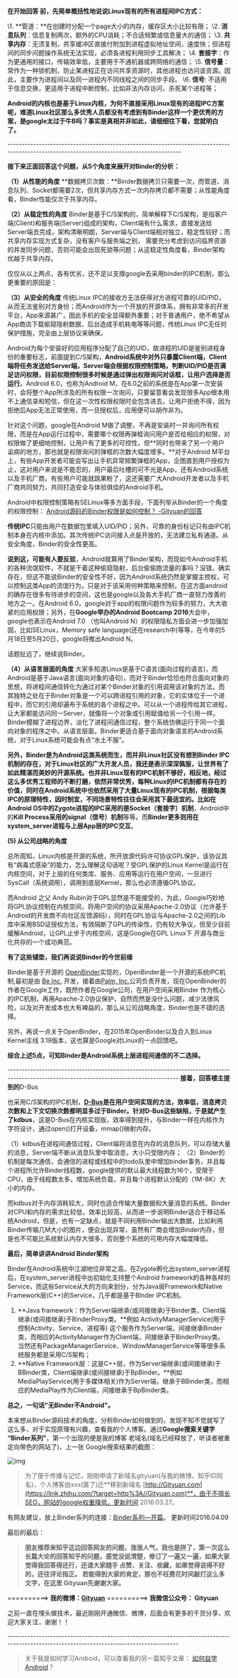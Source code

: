 **在开始回答 前，先简单概括性地说说Linux现有的所有进程间IPC方式：**

\1. **管道：**在创建时分配一个page大小的内存，缓存区大小比较有限；
\2. **消息队列**：信息复制两次，额外的CPU消耗；不合适频繁或信息量大的通信；
\3. **共享内存**：无须复制，共享缓冲区直接付附加到进程虚拟地址空间，速度快；但进程间的同步问题操作系统无法实现，必须各进程利用同步工具解决；
\4. **套接字**：作为更通用的接口，传输效率低，主要用于不通机器或跨网络的通信；
\5. **信号量**：常作为一种锁机制，防止某进程正在访问共享资源时，其他进程也访问该资源。因此，主要作为进程间以及同一进程内不同线程之间的同步手段。
\6. **信号**: 不适用于信息交换，更适用于进程中断控制，比如非法内存访问，杀死某个进程等；

**Android的内核也是基于Linux内核，为何不直接采用Linux现有的进程IPC方案呢，难道Linux社区那么多优秀人员都没有考虑到有Binder这样一个更优秀的方案，是google太过于牛B吗？事实是真相并非如此，请细细往下看，您就明白了。**

\-------------------------------------------------------------------------------------------------------------------------------------------

**接下来正面回答这个问题，从5个角度来展开对Binder的分析：**

**（1）从性能的角度** **数据拷贝次数：**Binder数据拷贝只需要一次，而管道、消息队列、Socket都需要2次，但共享内存方式一次内存拷贝都不需要；从性能角度看，Binder性能仅次于共享内存。

**（2）从稳定性的角度**
Binder是基于C/S架构的，简单解释下C/S架构，是指客户端(Client)和服务端(Server)组成的架构，Client端有什么需求，直接发送给Server端去完成，架构清晰明朗，Server端与Client端相对独立，稳定性较好；而共享内存实现方式复杂，没有客户与服务端之别， 需要充分考虑到访问临界资源的并发同步问题，否则可能会出现死锁等问题；从这稳定性角度看，Binder架构优越于共享内存。

仅仅从以上两点，各有优劣，还不足以支撑google去采用binder的IPC机制，那么更重要的原因是：

**（3）从安全的角度**
传统Linux IPC的接收方无法获得对方进程可靠的UID/PID，从而无法鉴别对方身份；而Android作为一个开放的开源体系，拥有非常多的开发平台，App来源甚广，因此手机的安全显得额外重要；对于普通用户，绝不希望从App商店下载偷窥隐射数据、后台造成手机耗电等等问题，传统Linux IPC无任何保护措施，完全由上层协议来确保。

Android为每个安装好的应用程序分配了自己的UID，故进程的UID是鉴别进程身份的重要标志，前面提到C/S架构，**Android系统中对外只暴露Client端，Client端将任务发送给Server端，Server端会根据权限控制策略，判断UID/PID是否满足访问权限，目前权限控制很多时候是通过弹出权限询问对话框，让用户选择是否运行**。Android 6.0，也称为Android M，在6.0之前的系统是在App第一次安装时，会将整个App所涉及的所有权限一次询问，只要留意看会发现很多App根本用不上通信录和短信，但在这一次性权限权限时会包含进去，让用户拒绝不得，因为拒绝后App无法正常使用，而一旦授权后，应用便可以胡作非为。

针对这个问题，google在Android M做了调整，不再是安装时一并询问所有权限，而是在App运行过程中，需要哪个权限再弹框询问用户是否给相应的权限，对权限做了更细地控制，让用户有了更多的可控性，但**同时也带来了另一个用户诟病的地方，那也就是权限询问的弹框的次数大幅度增多。**对于Android M平台上，有些App开发者可能会写出让手机异常频繁弹框的App，企图直到用户授权为止，这对用户来说是不能忍的，用户最后吐槽的可不光是App，还有Android系统以及手机厂商，有些用户可能就跳果粉了，这还需要广大Android开发者以及手机厂商共同努力，共同打造安全与体验俱佳的Android手机。

Android中权限控制策略有SELinux等多方面手段，下面列举从Binder的一个角度的权限控制：
[Android源码的Binder权限是如何控制？ -Gityuan的回答](https://www.zhihu.com/question/41003297/answer/89328987?from=profile_answer_card)

**传统IPC**只能由用户在数据包里填入UID/PID；另外，可靠的身份标记只有由IPC机制本身在内核中添加。其次传统IPC访问接入点是开放的，无法建立私有通道。从安全角度，Binder的安全性更高。

**说到这，可能有人要反驳**，Android就算用了Binder架构，而现如今Android手机的各种流氓软件，不就是干着这种偷窥隐射，后台偷偷跑流量的事吗？没错，确实存在，但这不能说Binder的安全性不好，因为Android系统仍然是掌握主控权，可以控制这类App的流氓行为，只是对于该采用何种策略来控制，在这方面android的确存在很多有待进步的空间，这也是google以及各大手机厂商一直努力改善的地方之一。在Android 6.0，google对于app的权限问题作为较多的努力，大大收紧的应用权限；另外，在**Google举办的Android Bootcamp 2016**大会中，google也表示在Android 7.0 （也叫Android N）的权限隐私方面会进一步加强加固，比如SELinux，Memory safe language(还在research中)等等，在今年的5月18日至5月20日，google将推出Android N。

话题扯远了，继续说Binder。

**（4）从语言层面的角度**
大家多知道Linux是基于C语言(面向过程的语言)，而Android是基于Java语言(面向对象的语句)，而对于Binder恰恰也符合面向对象的思想，将进程间通信转化为通过对某个Binder对象的引用调用该对象的方法，而其独特之处在于Binder对象是一个可以跨进程引用的对象，它的实体位于一个进程中，而它的引用却遍布于系统的各个进程之中。可以从一个进程传给其它进程，让大家都能访问同一Server，就像将一个对象或引用赋值给另一个引用一样。Binder模糊了进程边界，淡化了进程间通信过程，整个系统仿佛运行于同一个面向对象的程序之中。从语言层面，Binder更适合基于面向对象语言的Android系统，对于Linux系统可能会有点“水土不服”。

**另外，Binder是为Android这类系统而生，而并非Linux社区没有想到Binder IPC机制的存在，对于Linux社区的广大开发人员，我还是表示深深佩服，让世界有了如此精湛而美妙的开源系统。**也并非Linux现有的IPC机制不够好，相反地，经过这么多优秀工程师的不断打磨，依然非常优秀，每种Linux的IPC机制都有存在的价值，同时在Android系统中也依然采用了大量Linux现有的IPC机制，根据每类IPC的原理特性，因时制宜，不同场景特性往往会采用其下最适宜的。比如在**Android OS中的Zygote进程的IPC采用的是Socket（套接字）机制**，Android中的**Kill Process采用的signal（信号）机制**等等。而**Binder更多则用在system_server进程与上层App层的IPC交互**。

**(5) 从公司战略的角度**

总所周知，Linux内核是开源的系统，所开放源代码许可协议GPL保护，该协议具有“病毒式感染”的能力，怎么理解这句话呢？受GPL保护的Linux Kernel是运行在内核空间，对于上层的任何类库、服务、应用等运行在用户空间，一旦进行SysCall（系统调用），调用到底层Kernel，那么也必须遵循GPL协议。

而Android 之父 Andy Rubin对于GPL显然是不能接受的，为此，Google巧妙地将GPL协议控制在内核空间，将用户空间的协议采用Apache-2.0协议（允许基于Android的开发商不向社区反馈源码），同时在GPL协议与Apache-2.0之间的Lib库中采用BSD证授权方法，有效隔断了GPL的传染性，仍有较大争议，但至少目前缓解Android，让GPL止步于内核空间，这是Google在GPL Linux下 开源与商业化共存的一个成功典范。

**有了这些铺垫，我们再说说Binder的今世前缘**

Binder是基于开源的 [OpenBinder](https://link.zhihu.com/?target=http%3A//www.angryredplanet.com/~hackbod/openbinder/docs/html/BinderIPCMechanism.html)实现的，OpenBinder是一个开源的系统IPC机制,最初是由 [Be Inc.](https://link.zhihu.com/?target=https%3A//en.wikipedia.org/wiki/Be_Inc.) 开发，接着由[Palm, Inc.](https://link.zhihu.com/?target=https%3A//en.wikipedia.org/wiki/Palm%2C_Inc.)公司负责开发，现在OpenBinder的作者在Google工作，既然作者在Google公司，在用户空间采用Binder 作为核心的IPC机制，再用Apache-2.0协议保护，自然而然是没什么问题，减少法律风险，以及对开发成本也大有裨益的，那么从公司战略角度，Binder也是不错的选择。

另外，再说一点关于OpenBinder，在2015年OpenBinder以及合入到Linux Kernel主线 3.19版本，这也算是Google对Linux的一点回馈吧。

**综合上述5点，可知Binder是Android系统上层进程间通信的不二选择。**

\------------------------------------------------------------------------------------------------------------------------------------------
**接着，回答楼主提到的**D-Bus

也采用C/S架构的IPC机制，**[D-Bus](https://link.zhihu.com/?target=https%3A//www.freedesktop.org/wiki/Software/dbus/)**是在用户空间实现的方法，效率低，消息拷贝次数和上下文切换次数都明显多过于Binder。针对D-Bus这些缺陷，于是就产生了**kdbus**，这是D-Bus在内核实现版，效率得到提升，与Binder一样在内核作为字符设计，通过open()打开设备，mmap()映射内存。

（1）kdbus在进程间通信过程，Client端将消息在内存的消息队列，可以存储大量的消息，Server端不断从消息队里中取消息，大小只受限内存；
（2）Binder的机制是每次通信，会通信的进程或线程中的todo队里中增加binder事务，并且每个进程所允许Binder线程数，google提供的默认最大线程数为16个，受限于CPU，由于线程数太多，增加系统负载，并且每个进程默认分配的（1M-8K）大小的内存。

而kdbus对于内存消耗较大，同时也适合传输大量数据和大量消息的系统。Binder对CPU和内存的需求比较低，效率比较高，从而进一步说明Binder适合于移动系统Android，但是，也有一定缺点，就是不同利用Binder输出大数据，比如利用Binder传输几M大小的图片，便会出现异常，虽然有厂商会增加Binder内存，但是也不可能比系统默认内存大很多，否则整个系统的可用内存大幅度降低。



**最后，简单讲讲Android Binder架构**

Binder在Android系统中江湖地位非常之高。在Zygote孵化出system_server进程后，在system_server进程中出初始化支持整个Android framework的各种各样的Service，而这些Service从大的方向来划分，分为Java层Framework和Native Framework层(C++)的Service，几乎都是基于BInder IPC机制。

1. **Java framework：作为Server端继承(或间接继承)于Binder类，Client端继承(或间接继承)于BinderProxy类。**例如 ActivityManagerService(用于控制Activity、Service、进程等) 这个服务作为Server端，间接继承Binder类，而相应的ActivityManager作为Client端，间接继承于BinderProxy类。 当然还有PackageManagerService、WindowManagerService等等很多系统服务都是采用C/S架构；
2. **Native Framework层：这是C++层，作为Server端继承(或间接继承)于BBinder类，Client端继承(或间接继承)于BpBinder。**例如MediaPlayService(用于多媒体相关)作为Server端，继承于BBinder类，而相应的MediaPlay作为Client端，间接继承于BpBinder类。



**总之，一句话"无Binder不Android"。**

本来想从Binder源码技术的角度，分析Binder如何做到的，发现不知不觉就写了这么多，对于实现原理有兴趣，查看我的个人博客。通过**Google搜索关键字 “Binder系列”**，第一个出现的便是我的博客 老域名(域名已经释放了，听读者被重定向带色的网站了)，上一张 Google搜索结果的截图：

![img](https://tva1.sinaimg.cn/large/008eGmZEly1gmxqnyw580j30mf0m8tba.jpg)





> 为了便于传播与记忆，刚刚申请了新域名gityuan(与我的微博、知乎ID同名)，个人博客由xxx(匿了)迁**移到新域名 [http://Gityuan.com](https://link.zhihu.com/?target=http%3A//Gityuan.com)**，由于不擅长SEO，网站的google权重降低，更新时间 2016.03.27。

有网友建议，放上Binder系列的连接：[Binder系列—开篇](https://link.zhihu.com/?target=http%3A//gityuan.com/2015/10/31/binder-prepare/)。 更新时间2016.04.09

最后的最后：

> **朋友推荐来知乎这边回答网友的问题，涨涨人气，我也是拼了，第一次这么长篇大论的回答知乎的问题，感觉没说清楚，修订了一遍又一遍，如果大家觉得我回答得还行，还请大家随手 点赞、关注、收藏，如果觉得说得不好的，还往评论指正。 若能得到大家的肯定，那也不枉费花时间敲打这么多文字，在这里 Gityuan先谢谢大家。**



==========> **我的微博：[Gityuan](https://link.zhihu.com/?target=http%3A//weibo.com/gityuan)**
==========> **我微信公众号： Gityuan**

之前一直在埋头做技术，最近刚刚开通微信、微博，后面会有更多的干货分享，欢迎大家关注，谢谢！！

\------------------------------------------------------------------------------------------------------------------------------------------

> 关于我是如何学习Android，可以查看我的另一篇知乎文章： [如何自学Android](http://zhuanlan.zhihu.com/p/20708611)？